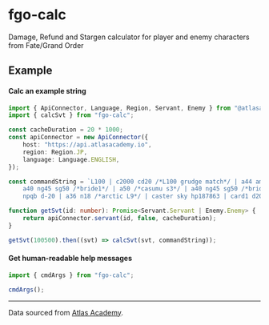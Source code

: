 # fgo-calc

Damage, Refund and Stargen calculator for player and enemy characters from Fate/Grand Order

## Example

#### Calc an example string

```typescript
import { ApiConnector, Language, Region, Servant, Enemy } from "@atlasacademy/api-connector";
import { calcSvt } from "fgo-calc";

const cacheDuration = 20 * 1000;
const apiConnector = new ApiConnector({
    host: "https://api.atlasacademy.io",
    region: Region.JP,
    language: Language.ENGLISH,
});

const commandString = `L100 | c2000 cd20 /*L100 grudge match*/ | a44 am20 /*skills 1&2*/ |
    a40 ng45 sg50 /*bride1*/ | a50 /*casumu s3*/ | a40 ng45 sg50 /*bride1 dies, enter bride2*/ |
    npqb d-20 | a36 n18 /*arctic L9*/ | caster sky hp187863 | card1 d20 #turn3`;

function getSvt(id: number): Promise<Servant.Servant | Enemy.Enemy> {
    return apiConnector.servant(id, false, cacheDuration);
}

getSvt(100500).then((svt) => calcSvt(svt, commandString));
```

#### Get human-readable help messages

```typescript
import { cmdArgs } from "fgo-calc";

cmdArgs();
```

---

Data sourced from [Atlas Academy](https://atlasacademy.io).
